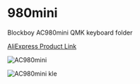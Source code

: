 # 980mini
Blockboy AC980mini QMK keyboard folder

[AliExpress Product Link](https://www.aliexpress.com/item/1005003787162850.html)

![AC980mini](https://ae01.alicdn.com/kf/H2955001a66544ee1ac38a42b0632fe41m.png)

![AC980mini kle](https://imgur.com/prgMVo2.jpg)
